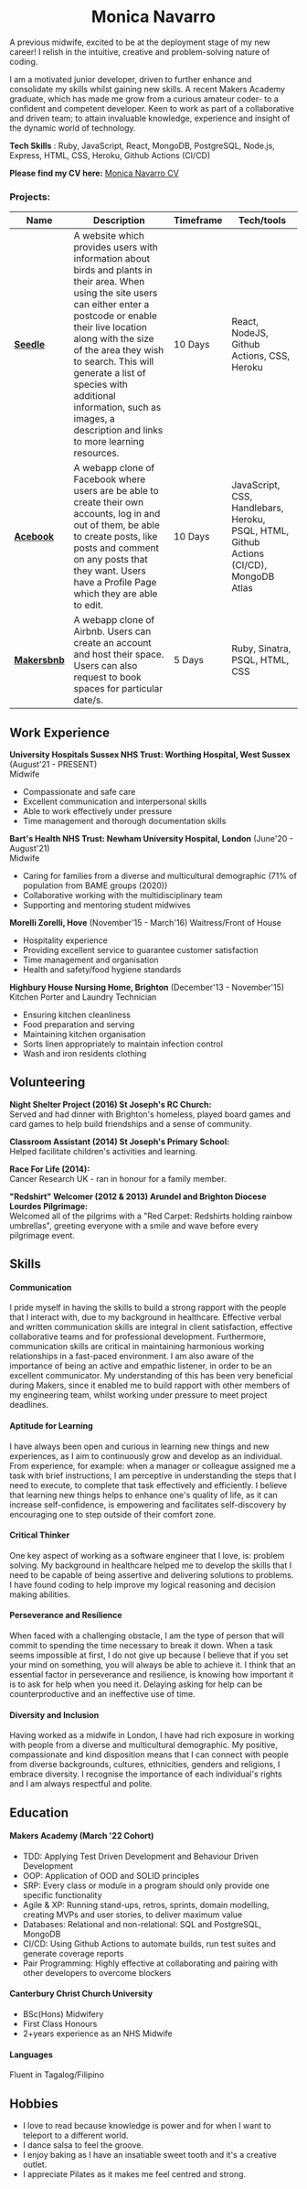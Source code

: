 <h1 align="center"> Monica Navarro</h1>

A previous midwife, excited to be at the deployment stage of my new career! I relish in the intuitive, creative and problem-solving nature of coding.

I am a motivated junior developer, driven to further enhance and consolidate my skills whilst gaining new skills.  A recent Makers Academy graduate, which has made me grow from a curious amateur coder- to a confident and competent developer. Keen to work as part of a collaborative and driven team; to attain invaluable knowledge, experience and insight of the dynamic world of technology.

**Tech Skills** : Ruby, JavaScript, React, MongoDB, PostgreSQL, Node.js, Express, HTML, CSS, Heroku, Github Actions (CI/CD)

**Please find my CV here:** [Monica Navarro CV]() <br>

### Projects:

| Name                         | Description        | Timeframe             | Tech/tools            |
| ---------------------------- | -----------------   | --------------                | -----------------     |
| **[Seedle](https://github.com/monenavarro/seedle.git)**  | A website which provides users with information about birds and plants in their area. When using the site users can either enter a postcode or enable their live location along with the size of the area they wish to search. This will generate a list of species with additional information, such as images, a description and links to more learning resources. |  10 Days   |  React, NodeJS, Github Actions, CSS, Heroku    |
| **[Acebook](https://github.com/monenavarro/acebook-zark-muckerberg.git)**|   A webapp clone of Facebook where users are be able to create their own accounts, log in and out of them, be able to create posts, like posts and comment on any posts that they want. Users have a Profile Page which they are able to edit. |  10 Days  |  JavaScript, CSS, Handlebars, Heroku, PSQL, HTML, Github Actions (CI/CD), MongoDB Atlas  |
| **[Makersbnb](https://github.com/monenavarro/makers_bnb.git)**  |  A webapp clone of Airbnb. Users can create an account and host their space. Users can also request to book spaces for particular date/s.  |  5 Days   |  Ruby, Sinatra, PSQL, HTML, CSS  |


## Work Experience

**University Hospitals Sussex NHS Trust: Worthing Hospital, West Sussex** (August'21 - PRESENT) <br>
  Midwife 
  
* Compassionate and safe care
* Excellent communication and interpersonal skills
*	Able to work effectively under pressure
* Time management and thorough documentation skills

**Bart's Health NHS Trust: Newham University Hospital, London**  (June'20 - August'21) <br>
  Midwife

*	Caring for families from a diverse and multicultural demographic (71% of population from BAME groups (2020))
*	Collaborative working with the multidisciplinary team
*	Supporting and mentoring student midwives

**Morelli Zorelli, Hove** (November'15 - March'16)
  Waitress/Front of House
 
* Hospitality experience
* Providing excellent service to guarantee customer satisfaction
* Time management and organisation
* Health and safety/food hygiene standards

**Highbury House Nursing Home, Brighton** (December'13 - November'15)
  Kitchen Porter and Laundry Technician

* Ensuring kitchen cleanliness              
* Food preparation and serving              
* Maintaining kitchen organisation
* Sorts linen appropriately to maintain infection control
* Wash and iron residents clothing

## Volunteering

**Night Shelter Project (2016) St Joseph's RC Church:** <br>
Served and had dinner with Brighton's homeless, played board games and card games to help build friendships and a sense of community.

**Classroom Assistant (2014) St Joseph's Primary School:** <br>
Helped facilitate children's activities and learning.

**Race For Life (2014):** <br>
Cancer Research UK - ran in honour for a family member.

**"Redshirt" Welcomer (2012 & 2013) Arundel and Brighton Diocese Lourdes Pilgrimage:** <br>
Welcomed all of the pilgrims with a "Red Carpet: Redshirts holding rainbow umbrellas", greeting everyone with a smile and wave before every pilgrimage event.


## Skills

#### Communication
I pride myself in having the skills to build a strong rapport with the people that I interact with, due to my background in healthcare. Effective verbal and written communication skills are integral in client satisfaction, effective collaborative teams and for professional development. Furthermore, communication skills are critical in maintaining harmonious working relationships in a fast-paced environment. I am also aware of the importance of being an active and empathic listener, in order to be an excellent communicator. 
My understanding of this has been very beneficial during Makers, since it enabled me to build rapport with other members of my engineering team, whilst working under pressure to meet project deadlines.

#### Aptitude for Learning
I have always been open and curious in learning new things and new experiences, as I aim to continuously grow and develop as an individual. From experience, for example: when a manager or colleague assigned me a task with brief instructions, I am perceptive in understanding the steps that I need to execute, to complete that task effectively and efficiently. I believe that learning new things helps to enhance one's quality of life, as it can increase self-confidence, is empowering and facilitates self-discovery by encouraging one to step outside of their comfort zone. 

#### Critical Thinker
One key aspect of working as a software engineer that I love, is: problem solving. My background in healthcare helped me to develop the skills that I need to be capable of being assertive and delivering solutions to problems. I have found coding to help improve my logical reasoning and decision making abilities.

#### Perseverance and Resilience
When faced with a challenging obstacle, I am the type of person that will commit to spending the time necessary to break it down. When a task seems impossible at first, I do not give up because I believe that if you set your mind on something, you will always be able to achieve it. I think that an essential factor in perseverance and resilience, is knowing how important it is to ask for help when you need it. Delaying asking for help can be counterproductive and an ineffective use of time.

#### Diversity and Inclusion
Having worked as a midwife in London, I have had rich exposure in working with people from a diverse and multicultural demographic. My positive, compassionate and kind disposition means that I can connect with people from diverse backgrounds, cultures, ethnicities, genders and religions, I embrace diversity. I recognise the importance of each individual's rights and I am always respectful and polite.

## Education

#### Makers Academy (March '22 Cohort)
* TDD: Applying Test Driven Development and Behaviour Driven Development
* OOP: Application of OOD and SOLID principles
* SRP: Every class or module in a program should only provide one specific functionality
* Agile & XP: Running stand-ups, retros, sprints, domain modelling, creating MVPs and user stories, to deliver maximum value
* Databases: Relational and non-relational: SQL and PostgreSQL, MongoDB
* CI/CD: Using Github Actions to automate builds, run test suites and generate coverage reports
* Pair Programming: Highly effective at collaborating and pairing with other developers to overcome blockers

#### Canterbury Christ Church University

- BSc(Hons) Midwifery
- First Class Honours 
- 2+years experience as an NHS Midwife

#### Languages

Fluent in Tagalog/Filipino

## Hobbies

* I love to read because knowledge is power and for when I want to teleport to a different world.
* I dance salsa to feel the groove.
* I enjoy baking as I have an insatiable sweet tooth and it's a creative outlet.
* I appreciate Pilates as it makes me feel centred and strong. 
